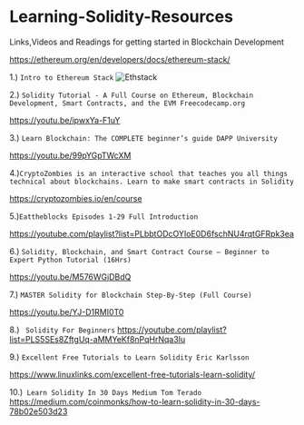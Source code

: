 # Learning-Solidity-Resources

Links,Videos and Readings for getting started in Blockchain Development

https://ethereum.org/en/developers/docs/ethereum-stack/

1.) ```Intro to Ethereum Stack``` 
![Ethstack](https://user-images.githubusercontent.com/59753390/137608504-cec50ac0-8df8-4401-9d61-1487b73bb6db.JPG)

2.) ```Solidity Tutorial - A Full Course on Ethereum, Blockchain Development, Smart Contracts, and the EVM Freecodecamp.org```

https://youtu.be/ipwxYa-F1uY

3.) ```Learn Blockchain: The COMPLETE beginner’s guide DAPP University```

https://youtu.be/99pYGpTWcXM

4.)```CryptoZombies is an interactive school that teaches you all things technical about blockchains. Learn to make smart contracts in Solidity```

https://cryptozombies.io/en/course

5.)```Eattheblocks Episodes 1-29 Full Introduction```

https://youtube.com/playlist?list=PLbbtODcOYIoE0D6fschNU4rqtGFRpk3ea

6.) ```Solidity, Blockchain, and Smart Contract Course – Beginner to Expert Python Tutorial (16Hrs)```

https://youtu.be/M576WGiDBdQ

7.) ```MASTER Solidity for Blockchain Step-By-Step (Full Course)```

https://youtu.be/YJ-D1RMI0T0

8.) ``` Solidity For Beginners```
https://youtube.com/playlist?list=PLS5SEs8ZftgUq-aMMYeKf8nPqHrNqa3Iu

9.) ```Excellent Free Tutorials to Learn Solidity Eric Karlsson```

https://www.linuxlinks.com/excellent-free-tutorials-learn-solidity/

10.)``` Learn Solidity In 30 Days Medium Tom Terado```
https://medium.com/coinmonks/how-to-learn-solidity-in-30-days-78b02e503d23

